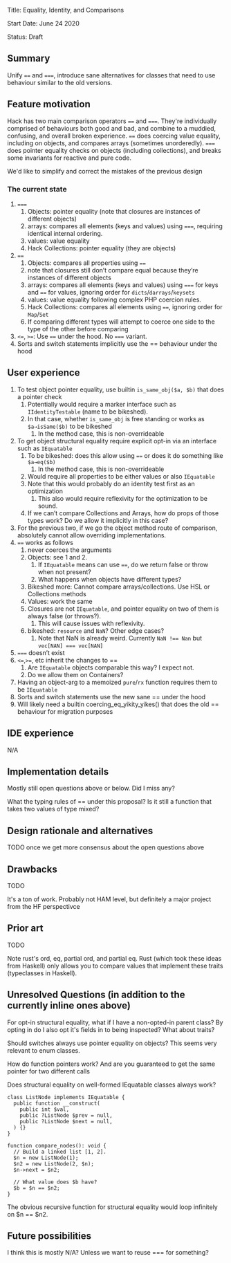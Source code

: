 Title: Equality, Identity, and Comparisons

Start Date: June 24 2020

Status: Draft

## Summary

Unify `==` and `===`, introduce sane alternatives for classes that need to use
behaviour similar to the old versions.

## Feature motivation

Hack has two main comparison operators `==` and `===`. They're individually
comprised of behaviours both good and bad, and combine to a muddied, confusing,
and overall broken experience. `==` does coercing value equality, including on
objects, and compares arrays (sometimes unorderedly). `===` does pointer equality
checks on objects (including collections), and breaks some invariants for
reactive and pure code.

We'd like to simplify and correct the mistakes of the previous design

### The current state

1. `===`
   1. Objects: pointer equality (note that closures are instances of different objects)
   2. arrays: compares all elements (keys and values) using `===`, requiring identical internal ordering.
   3. values: value equality
   4. Hack Collections: pointer equality (they are objects)
2. `==`
   1. Objects: compares all properties using `==`
   1. note that closures still don’t compare equal because they’re instances of different objects
   1. arrays: compares all elements (keys and values) using `===` for keys and `==` for values, ignoring order for `dicts`/`darrays`/`keysets`
   1. values: value equality following complex PHP coercion rules.
   1. Hack Collections: compares all elements using `==`, ignoring order for `Map`/`Set`
   1. If comparing different types will attempt to coerce one side to the type of the other before comparing
3. `<=`, `>=`: Use `==` under the hood. No `===` variant.
4. Sorts and switch statements implicitly use the == behaviour under the hood

## User experience

1. To test object pointer equality, use builtin `is_same_obj($a, $b)` that does a pointer check
   1. Potentially would require a marker interface such as `IIdentityTestable` (name to be bikeshed).
   2. In that case, whether `is_same_obj` is free standing or works as `$a→isSame($b)` to be bikeshed
      1. In the method case, this is non-overrideable
2. To get object structural equality require explicit opt-in via an interface such as `IEquatable`
   1. To be bikeshed: does this allow using `==` or does it do something like `$a→eq($b)`
      1. In the method case, this is non-overrideable
   2. Would require all properties to be either values or also `IEquatable`
   3. Note that this would probably do an identity test first as an optimization
      1. This also would require reflexivity for the optimization to be sound.
   4. If we can’t compare Collections and Arrays, how do props of those types work? Do we allow it implicitly in this case?
3. For the previous two, if we go the object method route of comparison, absolutely cannot allow overriding implementations.
4. `==` works as follows
   1. never coerces the arguments
   2. Objects: see 1 and 2.
      1. If `IEquatable` means can use `==`, do we return false or throw when not present?
      2. What happens when objects have different types?
   3. Bikeshed more: Cannot compare arrays/collections. Use HSL or Collections methods
   4. Values: work the same
   5. Closures are not `IEquatable`, and pointer equality on two of them is always false (or throws?).
      1. This will cause issues with reflexivity.
   6. bikeshed: `resource` and `NaN`? Other edge cases?
      1. Note that NaN is already weird. Currently `NaN !== Nan` but `vec[NAN] === vec[NAN]`
5. `===` doesn’t exist
6. `<=`,`>=`, etc inherit the changes to ==
   1. Are `IEquatable` objects comparable this way? I expect not.
   2. Do we allow them on Containers?
7. Having an object-arg to a memoized `pure`/`rx` function requires them to be `IEquatable`
8. Sorts and switch statements use the new sane == under the hood
9. Will likely need a builtin coercing_eq_yikity_yikes() that does the old == behaviour for migration purposes

## IDE experience

N/A

## Implementation details

Mostly still open questions above or below. Did I miss any?

What the typing rules of == under this proposal? Is it still a function that takes two values of type mixed?

## Design rationale and alternatives

TODO once we get more consensus about the open questions above

## Drawbacks

TODO

It's a ton of work. Probably not HAM level, but definitely a major project from the HF perspectivce

## Prior art

TODO

Note rust's ord, eq, partial ord, and partial eq. Rust (which took these ideas from Haskell) only allows you to compare values that implement these traits (typeclasses in Haskell).

## Unresolved Questions (in addition to the currently inline ones above)

For opt-in structural equality, what if I have a non-opted-in parent class? By opting in do I also opt it's fields in to being inspected? What about traits?

Should switches always use pointer equality on objects? This seems very relevant to enum classes.

How do function pointers work? And are you guaranteed to get the same pointer for two different calls

Does structural equality on well-formed IEquatable classes always work?

```
class ListNode implements IEquatable {
  public function __construct(
    public int $val,
    public ?ListNode $prev = null,
    public ?ListNode $next = null,
  ) {}
}

function compare_nodes(): void {
  // Build a linked list [1, 2].
  $n = new ListNode(1);
  $n2 = new ListNode(2, $n);
  $n->next = $n2;

  // What value does $b have?
  $b = $n == $n2;
}
```

The obvious recursive function for structural equality would loop infinitely on $n == $n2.

## Future possibilities

I think this is mostly N/A? Unless we want to reuse === for something?
